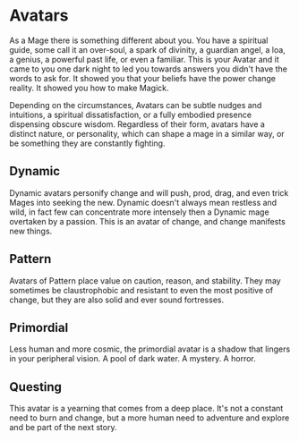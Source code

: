 # Avatars 

As a Mage there is something different about you. You have a spiritual guide, some call it an over-soul, a spark of divinity, a guardian angel, a loa, a genius, a powerful past life, or even a familiar. This is your Avatar and it came to you one dark night to led you towards answers you didn't have the words to ask for. It showed you that your beliefs have the power change reality. It showed you how to make Magick.

Depending on the circumstances, Avatars can be subtle nudges and intuitions, a spiritual dissatisfaction, or a fully embodied presence dispensing obscure wisdom. Regardless of their form, avatars have a distinct nature, or personality, which can shape a mage in a similar way, or be something they are constantly fighting. 

## Dynamic 

Dynamic avatars personify change and will push, prod, drag, and even trick Mages into seeking the new. Dynamic doesn't always mean restless and wild, in fact few can concentrate more intensely then a Dynamic mage overtaken by a passion. This is an avatar of change, and change manifests new things. 

## Pattern 

Avatars of Pattern place value on caution, reason, and stability. They may sometimes be claustrophobic and resistant to even the most positive of change, but they are also solid and ever sound fortresses.  

## Primordial 

Less human and more cosmic, the primordial avatar is a shadow that lingers in your peripheral vision. A pool of dark water. A mystery. A horror.  

## Questing 

This avatar is a yearning that comes from a deep place. It's not a constant need to burn and change, but a more human need to adventure and explore and be part of the next story.